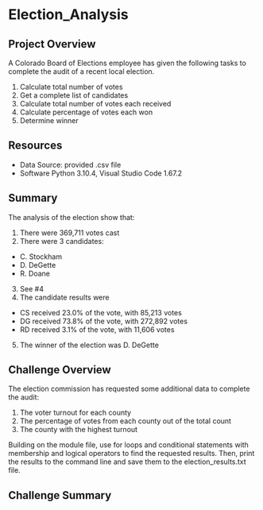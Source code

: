 # Election_Analysis

## Project Overview
A Colorado Board of Elections employee has given the following tasks to complete the audit of a recent local election.

1. Calculate total number of votes
2. Get a complete list of candidates
3. Calculate total number of votes each received
4. Calculate percentage of votes each won
5. Determine winner

## Resources
- Data Source: provided .csv file
- Software Python 3.10.4, Visual Studio Code 1.67.2

## Summary
The analysis of the election show that:

1. There were 369,711 votes cast
2. There were 3 candidates:
  - C. Stockham
  - D. DeGette
  - R. Doane
3. See #4
4. The candidate results were
  - CS received 23.0% of the vote, with 85,213 votes
  - DG received 73.8% of the vote, with 272,892 votes
  - RD received 3.1% of the vote, with 11,606 votes
5. The winner of the election was D. DeGette

## Challenge Overview

The election commission has requested some additional data to complete the audit:

1. The voter turnout for each county
2. The percentage of votes from each county out of the total count
3. The county with the highest turnout

Building on the module file, use for loops and conditional statements with membership and logical operators to find the requested results. Then, print the results to the command line and save them to the election_results.txt file.

## Challenge Summary

